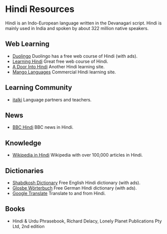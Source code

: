 # Hindi Resources 

Hindi is an Indo-European language written in the Devanagari script. Hindi is mainly used in India and spoken by about 322 million native speakers.

## Web Learning

* [Duolingo](https://www.duolingo.com/) Duolingo has a free web course of Hindi (with ads).
* [Learning Hindi](http://www.learning-hindi.com) Great free web course of Hindi.
* [A Door Into Hindi](https://taj.oasis.unc.edu/) Another Hindi learning site.
* [Mango Languages](https://mangolanguages.com/) Commercial Hindi learning site.

## Learning Community

* [italki](https://www.italki.com/) Language partners and teachers.

## News

* [BBC Hindi](https://www.bbc.com/hindi) BBC news in Hindi.

## Knowledge

* [Wikipedia in Hindi](https://hi.wikipedia.org) Wikipedia with over 100,000 articles in Hindi.

## Dictionaries

* [Shabdkosh Dictionary](https://www.shabdkosh.com/) Free English Hindi dictionary (with ads).
* [Glosbe Wörterbuch](https://de.glosbe.com/de/hi/) Free German Hindi dictionary (with ads).
* [Google Translate](https://translate.google.com/) Translate to and from Hindi.


## Books
* Hindi & Urdu Phrasebook, Richard Delacy, Lonely Planet Publications Pty Ltd, 2nd edition 
